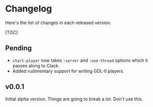 Changelog
=========

Here's the list of changes in each released version.

[TOC]

Pending
-------

* `start-player` now takes `:server` and `:use-thread` options which it passes
  along to Clack.
* Added rudimentary support for writing GDL-II players.

v0.0.1
------

Initial alpha version.  Things are going to break a lot.  Don't use this.

